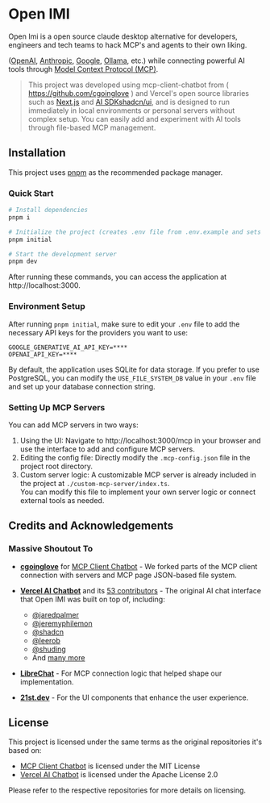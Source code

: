 # Open IMI

Open Imi is a open source claude desktop alternative for developers, engineers and tech teams to hack MCP's and agents to their own liking.

([OpenAI](https://openai.com/), [Anthropic](https://www.anthropic.com/), [Google](https://ai.google.dev/), [Ollama](https://ollama.com/), etc.) while connecting powerful AI tools through [Model Context Protocol (MCP)](https://modelcontextprotocol.io/introduction).

> This project was developed using mcp-client-chatbot from ( https://github.com/cgoinglove ) and Vercel's open source libraries such as [Next.js](https://nextjs.org/) and [AI SDK](https://sdk.vercel.ai/)[shadcn/ui](https://ui.shadcn.com/), and is designed to run immediately in local environments or personal servers without complex setup. You can easily add and experiment with AI tools through file-based MCP management.


## Installation

This project uses [pnpm](https://pnpm.io/) as the recommended package manager.

### Quick Start

```bash
# Install dependencies
pnpm i

# Initialize the project (creates .env file from .env.example and sets up the database)
pnpm initial

# Start the development server
pnpm dev
```

After running these commands, you can access the application at http://localhost:3000.

### Environment Setup

After running `pnpm initial`, make sure to edit your `.env` file to add the necessary API keys for the providers you want to use:

```
GOOGLE_GENERATIVE_AI_API_KEY=****
OPENAI_API_KEY=****
```

By default, the application uses SQLite for data storage. If you prefer to use PostgreSQL, you can modify the `USE_FILE_SYSTEM_DB` value in your `.env` file and set up your database connection string.

### Setting Up MCP Servers

You can add MCP servers in two ways:

1.  Using the UI: Navigate to http://localhost:3000/mcp in your browser and use the interface to add and configure MCP servers.
2.  Editing the config file: Directly modify the `.mcp-config.json` file in the project root directory.
3.  Custom server logic: A customizable MCP server is already included in the project at `./custom-mcp-server/index.ts`.  
    You can modify this file to implement your own server logic or connect external tools as needed.

## Credits and Acknowledgements



### Massive Shoutout To

- **[cgoinglove](https://github.com/cgoinglove)** for [MCP Client Chatbot](https://github.com/cgoinglove/mcp-client-chatbot) - We forked parts of the MCP client connection with servers and MCP page JSON-based file system.

- **[Vercel AI Chatbot](https://github.com/vercel/ai-chatbot)** and its [53 contributors](https://github.com/vercel/ai-chatbot/graphs/contributors) - The original AI chat interface that Open IMI was built on top of, including:
  - [@jaredpalmer](https://github.com/jaredpalmer)
  - [@jeremyphilemon](https://github.com/jeremyphilemon)
  - [@shadcn](https://github.com/shadcn)
  - [@leerob](https://github.com/leerob)
  - [@shuding](https://github.com/shuding)
  - And [many more](https://github.com/vercel/ai-chatbot/graphs/contributors)

- **[LibreChat](https://github.com/danny-avila/LibreChat)** - For MCP connection logic that helped shape our implementation.

- **[21st.dev](https://21st.dev/)** - For the  UI components that enhance the user experience.


## License

This project is licensed under the same terms as the original repositories it's based on:
- [MCP Client Chatbot](https://github.com/cgoinglove/mcp-client-chatbot) is licensed under the MIT License
- [Vercel AI Chatbot](https://github.com/vercel/ai-chatbot) is licensed under the Apache License 2.0

Please refer to the respective repositories for more details on licensing.

